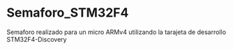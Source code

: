 # Semaforo_STM32F4
Semaforo realizado para un micro ARMv4 utilizando la tarajeta de desarrollo STM32F4-Discovery
